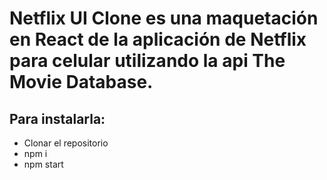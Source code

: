 # Netflix UI Clone es una maquetación en React de la aplicación de Netflix para celular utilizando la api The Movie Database.

## Para instalarla: 
* Clonar el repositorio
* npm i
* npm start

